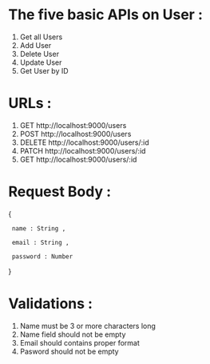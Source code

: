  # The five basic APIs on User :
 
 1. Get all Users
 2. Add User 
 3. Delete User 
 4. Update User
 5. Get User by ID
 
 
 # URLs :
 
 1. GET http://localhost:9000/users
 2. POST http://localhost:9000/users
 3. DELETE http://localhost:9000/users/:id
 4. PATCH http://localhost:9000/users/:id
 5. GET http://localhost:9000/users/:id
 
 # Request Body :
 
 {
 
     name : String ,
     
     email : String ,
     
     password : Number 
     
 }
 
 # Validations :
 
 1. Name must be 3 or more characters long 
 2. Name field should not be empty 
 3. Email should contains proper format 
 4. Pasword should not be empty 
 
